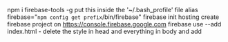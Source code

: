 npm i firebase-tools -g
put this inside the '~/.bash_profile' file
alias firebase="`npm config get prefix`/bin/firebase"
firebase init hosting
create firebase project on https://console.firebase.google.com
firebase use --add
index.html - delete the style in head and everything in body and add <script src="app.js">
touch public/app.js
document.addEventListener("DOMContentLoaded", event => {
  const app = firebase.app();
  console.log(app)
})
